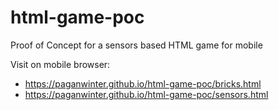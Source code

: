 # html-game-poc

Proof of Concept for a sensors based HTML game for mobile

Visit on mobile browser:
- https://paganwinter.github.io/html-game-poc/bricks.html
- https://paganwinter.github.io/html-game-poc/sensors.html
